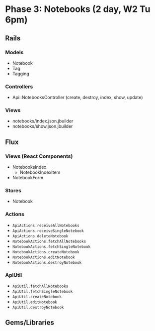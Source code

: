 # Phase 3: Notebooks (2 day, W2 Tu 6pm)

## Rails
### Models
* Notebook
* Tag
* Tagging

### Controllers
* Api::NotebooksController (create, destroy, index, show, update)

### Views
* notebooks/index.json.jbuilder
* notebooks/show.json.jbuilder

## Flux
### Views (React Components)
* NotebooksIndex
  - NotebookIndexItem
* NotebookForm

### Stores
* Notebook

### Actions
* `ApiActions.receiveAllNotebooks`
* `ApiActions.receiveSingleNotebook`
* `ApiActions.deleteNotebook`
* `NotebookActions.fetchAllNotebooks`
* `NotebookActions.fetchSingleNotebook`
* `NotebookActions.createNotebook`
* `NotebookActions.editNotebook`
* `NotebookActions.destroyNotebook`

### ApiUtil
* `ApiUtil.fetchAllNotebooks`
* `ApiUtil.fetchSingleNotebook`
* `ApiUtil.createNotebook`
* `ApiUtil.editNotebook`
* `ApiUtil.destroyNotebook`

## Gems/Libraries
